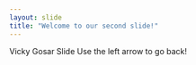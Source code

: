 ```yaml
---
layout: slide
title: "Welcome to our second slide!"
---
```

Vicky Gosar Slide
Use the left arrow to go back!
